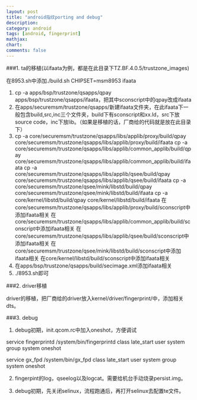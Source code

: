 ```yaml
---
layout: post
title: "android指纹porting and debug"
description:
category: android
tags: [android, fingerprint]
mathjax: 
chart:
comments: false
---
```


###1. ta的移植(以ifaata为例，都是在此目录下TZ.BF.4.0.5/trustzone_images)

在8953.sh中添加./build.sh CHIPSET=msm8953 ifaata

1. cp -a apps/bsp/trustzone/qsapps/qpay apps/bsp/trustzone/qsapps/ifaata，把其中sconscript中的qpay改成ifaata
2. 在apps/securemsm/trustzone/qsapps/新建ifaata文件夹，在此ifaata下一般包含build,src,inc三个文件夹，build下有sconscript和xx.ld，src下放source code，inc下放lib。（如果是移植的话，厂商给的代码就是放在此目录下）
3. cp -a core/securemsm/trustzone/qsapps/libs/applib/proxy/build/qpay core/securemsm/trustzone/qsapps/libs/applib/proxy/build/ifaata
cp -a core/securemsm/trustzone/qsapps/libs/applib/common_applib/build/qpay core/securemsm/trustzone/qsapps/libs/applib/common_applib/build/ifaata
cp -a core/securemsm/trustzone/qsapps/libs/applib/qsee/build/qpay core/securemsm/trustzone/qsapps/libs/applib/qsee/build/ifaata
cp -a core/securemsm/trustzone/qsee/mink/libstd/build/qpay core/securemsm/trustzone/qsee/mink/libstd/build/ifaata
cp -a core/kernel/libstd/build/qpay core/kernel/libstd/build/ifaata
在core/securemsm/trustzone/qsapps/libs/applib/proxy/build/sconscript中添加ifaata相关
在core/securemsm/trustzone/qsapps/libs/applib/common_applib/build/sconscript中添加ifaata相关
在core/securemsm/trustzone/qsapps/libs/applib/qsee/build/sconscript中添加ifaata相关
在core/securemsm/trustzone/qsee/mink/libstd/build/sconscript中添加ifaata相关
在core/kernel/libstd/build/sconscript中添加ifaata相关
4. 在apps/bsp/trustzone/qsapps/build/secimage.xml添加ifaata相关
5. ./8953.sh即可


###2. driver移植

driver的移植，把厂商给的driver放入kernel/driver/fingerprint/中，添加相关dts。

###3. debug

1. debug初期，init.qcom.rc中加入oneshot，方便调试

service fingerprintd /system/bin/fingerprintd
class late_start
user system
group system
oneshot

service gx_fpd /system/bin/gx_fpd
class late_start
user system
group system
oneshot

2. fingerpint的log，qseelog以及logcat。需要给机台手动烧录persist.img。

3. debug初期，先关闭selinux，流程跑通后，再打开selinux去配置te文件。
